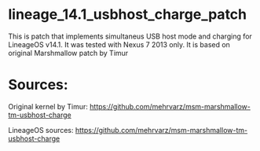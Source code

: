 # lineage_14.1_usbhost_charge_patch

This is patch that implements simultaneus USB host mode and charging for LineageOS v14.1. It was tested with Nexus 7 2013 only. It is based on original Marshmallow patch by Timur 

# Sources:

Original kernel by Timur: https://github.com/mehrvarz/msm-marshmallow-tm-usbhost-charge 

LineageOS sources: https://github.com/mehrvarz/msm-marshmallow-tm-usbhost-charge

